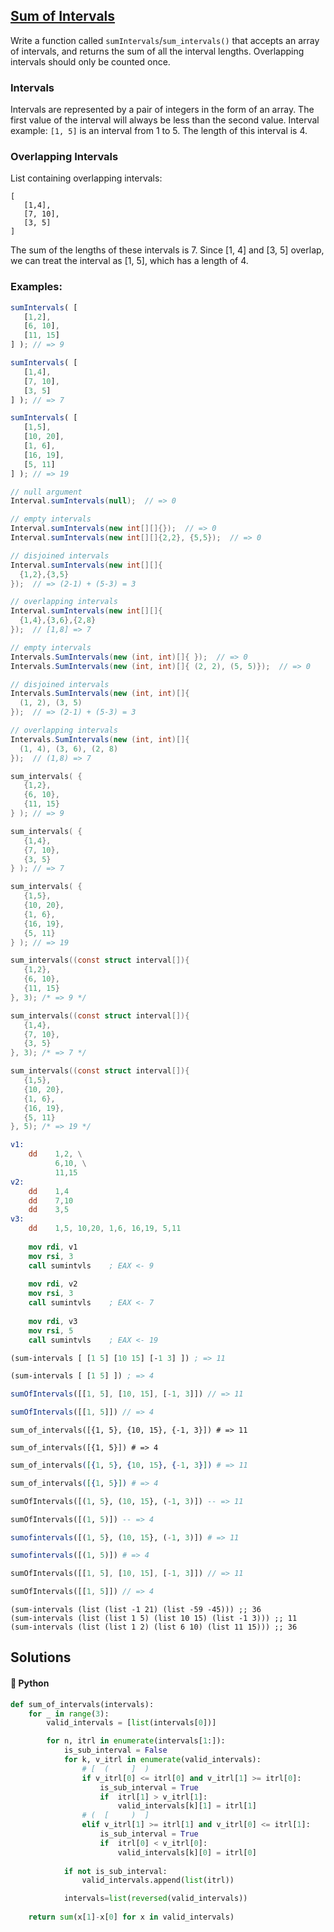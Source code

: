 ## [Sum of Intervals](https://www.codewars.com/kata/52b7ed099cdc285c300001cd)

Write a function called `sumIntervals`/`sum_intervals()` that accepts an array of intervals, and returns the sum of all the interval lengths. Overlapping intervals should only be counted once.

### Intervals

Intervals are represented by a pair of integers in the form of an array. The first value of the interval will always be less than the second value. Interval example: `[1, 5]` is an interval from 1 to 5. The length of this interval is 4.

### Overlapping Intervals

List containing overlapping intervals:

```
[
   [1,4],
   [7, 10],
   [3, 5]
]
```

The sum of the lengths of these intervals is 7. Since [1, 4] and [3, 5] overlap, we can treat the interval as [1, 5], which has a length of 4.

### Examples:

```javascript
sumIntervals( [
   [1,2],
   [6, 10],
   [11, 15]
] ); // => 9

sumIntervals( [
   [1,4],
   [7, 10],
   [3, 5]
] ); // => 7

sumIntervals( [
   [1,5],
   [10, 20],
   [1, 6],
   [16, 19],
   [5, 11]
] ); // => 19

```
```java
// null argument
Interval.sumIntervals(null);  // => 0

// empty intervals
Interval.sumIntervals(new int[][]{});  // => 0
Interval.sumIntervals(new int[][]{2,2}, {5,5});  // => 0

// disjoined intervals
Interval.sumIntervals(new int[][]{
  {1,2},{3,5}
});  // => (2-1) + (5-3) = 3

// overlapping intervals
Interval.sumIntervals(new int[][]{
  {1,4},{3,6},{2,8}
});  // [1,8] => 7
```
```C#
// empty intervals
Intervals.SumIntervals(new (int, int)[]{ });  // => 0
Intervals.SumIntervals(new (int, int)[]{ (2, 2), (5, 5)});  // => 0

// disjoined intervals
Intervals.SumIntervals(new (int, int)[]{
  (1, 2), (3, 5)
});  // => (2-1) + (5-3) = 3

// overlapping intervals
Intervals.SumIntervals(new (int, int)[]{
  (1, 4), (3, 6), (2, 8)
});  // (1,8) => 7
```
```cpp
sum_intervals( {
   {1,2},
   {6, 10},
   {11, 15}
} ); // => 9

sum_intervals( {
   {1,4},
   {7, 10},
   {3, 5}
} ); // => 7

sum_intervals( {
   {1,5},
   {10, 20},
   {1, 6},
   {16, 19},
   {5, 11}
} ); // => 19
```
```c
sum_intervals((const struct interval[]){
   {1,2},
   {6, 10},
   {11, 15}
}, 3); /* => 9 */

sum_intervals((const struct interval[]){
   {1,4},
   {7, 10},
   {3, 5}
}, 3); /* => 7 */

sum_intervals((const struct interval[]){
   {1,5},
   {10, 20},
   {1, 6},
   {16, 19},
   {5, 11}
}, 5); /* => 19 */
```
```nasm
v1:
    dd    1,2, \
          6,10, \
          11,15
v2:
    dd    1,4
    dd    7,10
    dd    3,5
v3:
    dd    1,5, 10,20, 1,6, 16,19, 5,11
      
    mov rdi, v1
    mov rsi, 3
    call sumintvls    ; EAX <- 9
    
    mov rdi, v2
    mov rsi, 3
    call sumintvls    ; EAX <- 7
    
    mov rdi, v3
    mov rsi, 5
    call sumintvls    ; EAX <- 19
```
```clojure
(sum-intervals [ [1 5] [10 15] [-1 3] ]) ; => 11

(sum-intervals [ [1 5] ]) ; => 4 
```
```typescript
sumOfIntervals([[1, 5], [10, 15], [-1, 3]]) // => 11

sumOfIntervals([[1, 5]]) // => 4 
```
```crystal
sum_of_intervals([{1, 5}, {10, 15}, {-1, 3}]) # => 11

sum_of_intervals([{1, 5}]) # => 4 
```
```elixir
sum_of_intervals([{1, 5}, {10, 15}, {-1, 3}]) # => 11

sum_of_intervals([{1, 5}]) # => 4 
```
```haskell
sumOfIntervals([(1, 5}, (10, 15}, (-1, 3)]) -- => 11

sumOfIntervals([(1, 5)]) -- => 4 
```
```julia
sumofintervals([(1, 5}, (10, 15}, (-1, 3)]) # => 11

sumofintervals([(1, 5)]) # => 4 
```
```dart
sumOfIntervals([[1, 5], [10, 15], [-1, 3]]) // => 11

sumOfIntervals([[1, 5]]) // => 4 
```
```racket
(sum-intervals (list (list -1 21) (list -59 -45))) ;; 36
(sum-intervals (list (list 1 5) (list 10 15) (list -1 3))) ;; 11
(sum-intervals (list (list 1 2) (list 6 10) (list 11 15))) ;; 36
```

## Solutions
#### 🐍 Python
```python
def sum_of_intervals(intervals):
    for _ in range(3):
        valid_intervals = [list(intervals[0])]

        for n, itrl in enumerate(intervals[1:]):
            is_sub_interval = False
            for k, v_itrl in enumerate(valid_intervals):
                # [  (     ]  )
                if v_itrl[0] <= itrl[0] and v_itrl[1] >= itrl[0]:
                    is_sub_interval = True
                    if  itrl[1] > v_itrl[1]:
                        valid_intervals[k][1] = itrl[1]
                # (  [     )  ]
                elif v_itrl[1] >= itrl[1] and v_itrl[0] <= itrl[1]:
                    is_sub_interval = True
                    if  itrl[0] < v_itrl[0]:
                        valid_intervals[k][0] = itrl[0]
                        
            if not is_sub_interval:
                valid_intervals.append(list(itrl))

            intervals=list(reversed(valid_intervals))    
        
    return sum(x[1]-x[0] for x in valid_intervals)
                
                
```
